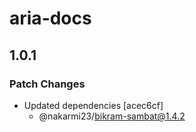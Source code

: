 # aria-docs

## 1.0.1

### Patch Changes

- Updated dependencies [acec6cf]
  - @nakarmi23/bikram-sambat@1.4.2
